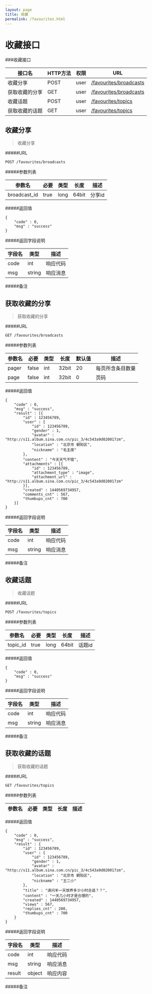 ```yaml
---
layout: page
title: 收藏
permalink: /favourites.html
---
```


收藏接口
========

###收藏接口

|     接口名     | HTTP方法 | 权限 |                          URL                          |
| -------------- | -------- | ---- | ----------------------------------------------------- |
| 收藏分享       | POST     | user | [/favourites/broadcasts](#favourites-broadcasts-post) |
| 获取收藏的分享 | GET      | user | [/favourites/broadcasts](#favourites-broadcasts-get)  |
| 收藏话题       | POST     | user | [/favourites/topics](#favourites-topics-post)         |
| 获取收藏的话题 | GET      | user | [/favourites/topics](#favourties-topics-get)          |

<a name="favourites-broadcasts-post"></a>

收藏分享
-------

> 收藏分享

#####URL

    POST /favourites/broadcasts

#####参数列表

|    参数名    | 必要 | 类型 |  长度 |  描述  |
| ------------ | ---- | ---- | ----- | ------ |
| broadcast_id | true | long | 64bit | 分享id |

#####返回值

    {
        "code" : 0,
        "msg" : "success"
    }

#####返回字段说明

| 字段名 |  类型  |   描述   |
| ------ | ------ | -------- |
| code   | int    | 响应代码 |
| msg    | string | 响应消息 |

#####备注

<a name="favourites-broadcasts-get"></a>

获取收藏的分享
-------------

> 获取收藏的分享

#####URL

    GET /favourites/broadcasts

#####参数列表

| 参数名 |  必要 | 类型 |  长度 | 默认值 |       描述       |
| ------ | ----- | ---- | ----- | ------ | ---------------- |
| pager  | false | int  | 32bit |     20 | 每页所含条目数量 |
| page   | false | int  | 32bit |      0 | 页码             |

#####返回值

    {
        "code" : 0,
        "msg" : "success",
        "result" : [{
            "id" : 123456789,
            "user" : {
                "id" : 123456789,
                "gender" : 1,
                "avatar" : "http://s11.album.sina.com.cn/pic_3/4c543a9d020017zm",
                "location" : "北京市 朝阳区",
                "nickname" : "毛主席"
            },
            "content" : "今天天气不错",
            "attachments" : [{
                "id" : 123456789,
                "attachment_type" : "image",
                "attachment_url" : "http://s11.album.sina.com.cn/pic_3/4c543a9d020017zm"
            }],
            "created" : 1440569734957,
            "comments_cnt" : 567,
            "thumbups_cnt" : 700
        }]
    }

#####返回字段说明

| 字段名 |  类型  |   描述   |
| ------ | ------ | -------- |
| code   | int    | 响应代码 |
| msg    | string | 响应消息 |

#####备注

<a name="favourites-topics-post"></a>

收藏话题
-------

> 收藏话题

#####URL

    POST /favourites/topics

#####参数列表

|  参数名  | 必要 | 类型 |  长度 |  描述  |
| -------- | ---- | ---- | ----- | ------ |
| topic_id | true | long | 64bit | 话题id |

#####返回值

    {
        "code" : 0,
        "msg" : "success"
    }

#####返回字段说明

| 字段名 |  类型  |   描述   |
| ------ | ------ | -------- |
| code   | int    | 响应代码 |
| msg    | string | 响应消息 |

#####备注

<a name="favourites-topics-get"></a>

获取收藏的话题
-------

> 获取收藏的话题

#####URL

    GET /favourites/topics

#####参数列表

| 参数名 | 必要 | 类型 |  长度 |  描述  |
| ------ | ---- | ---- | ----- | ------ |

#####返回值

    {
        "code" : 0,
        "msg" : "success",
        "result" : {
            "id" : 123456789,
            "user" : {
                "id" : 123456789,
                "gender" : 1,
                "avatar" : "http://s11.album.sina.com.cn/pic_3/4c543a9d020017zm",
                "location" : "北京市 朝阳区",
                "nickname" : "王二小"
            },
            "title" : "请问羊一天放养多少小时合适？？",
            "content" : "一天几小时才是合理的",
            "created" : 1440569734957,
            "views" : 567,
            "replies_cnt" : 200,
            "thumbups_cnt" : 700
        }
    }

#####返回字段说明

| 字段名 |  类型  |   描述   |
| ------ | ------ | -------- |
| code   | int    | 响应代码 |
| msg    | string | 响应消息 |
| result | object | 响应内容 |

#####备注
